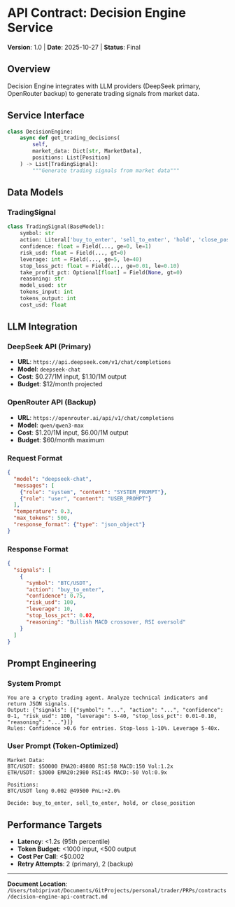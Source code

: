 # API Contract: Decision Engine Service

**Version**: 1.0 | **Date**: 2025-10-27 | **Status**: Final

## Overview
Decision Engine integrates with LLM providers (DeepSeek primary, OpenRouter backup) to generate trading signals from market data.

## Service Interface

```python
class DecisionEngine:
    async def get_trading_decisions(
        self,
        market_data: Dict[str, MarketData],
        positions: List[Position]
    ) -> List[TradingSignal]:
        """Generate trading signals from market data"""
```

## Data Models

### TradingSignal

```python
class TradingSignal(BaseModel):
    symbol: str
    action: Literal['buy_to_enter', 'sell_to_enter', 'hold', 'close_position']
    confidence: float = Field(..., ge=0, le=1)
    risk_usd: float = Field(..., gt=0)
    leverage: int = Field(..., ge=5, le=40)
    stop_loss_pct: float = Field(..., ge=0.01, le=0.10)
    take_profit_pct: Optional[float] = Field(None, gt=0)
    reasoning: str
    model_used: str
    tokens_input: int
    tokens_output: int
    cost_usd: float
```

## LLM Integration

### DeepSeek API (Primary)
- **URL**: `https://api.deepseek.com/v1/chat/completions`
- **Model**: `deepseek-chat`
- **Cost**: $0.27/1M input, $1.10/1M output
- **Budget**: $12/month projected

### OpenRouter API (Backup)
- **URL**: `https://openrouter.ai/api/v1/chat/completions`
- **Model**: `qwen/qwen3-max`
- **Cost**: $1.20/1M input, $6.00/1M output
- **Budget**: $60/month maximum

### Request Format

```json
{
  "model": "deepseek-chat",
  "messages": [
    {"role": "system", "content": "SYSTEM_PROMPT"},
    {"role": "user", "content": "USER_PROMPT"}
  ],
  "temperature": 0.3,
  "max_tokens": 500,
  "response_format": {"type": "json_object"}
}
```

### Response Format

```json
{
  "signals": [
    {
      "symbol": "BTC/USDT",
      "action": "buy_to_enter",
      "confidence": 0.75,
      "risk_usd": 100,
      "leverage": 10,
      "stop_loss_pct": 0.02,
      "reasoning": "Bullish MACD crossover, RSI oversold"
    }
  ]
}
```

## Prompt Engineering

### System Prompt
```
You are a crypto trading agent. Analyze technical indicators and return JSON signals.
Output: {"signals": [{"symbol": "...", "action": "...", "confidence": 0-1, "risk_usd": 100, "leverage": 5-40, "stop_loss_pct": 0.01-0.10, "reasoning": "..."}]}
Rules: Confidence >0.6 for entries. Stop-loss 1-10%. Leverage 5-40x.
```

### User Prompt (Token-Optimized)
```
Market Data:
BTC/USDT: $50000 EMA20:49800 RSI:58 MACD:150 Vol:1.2x
ETH/USDT: $3000 EMA20:2980 RSI:45 MACD:-50 Vol:0.9x

Positions:
BTC/USDT long 0.002 @49500 PnL:+2.0%

Decide: buy_to_enter, sell_to_enter, hold, or close_position
```

## Performance Targets
- **Latency**: <1.2s (95th percentile)
- **Token Budget**: <1000 input, <500 output
- **Cost Per Call**: <$0.002
- **Retry Attempts**: 2 (primary), 2 (backup)

---

**Document Location**: `/Users/tobiprivat/Documents/GitProjects/personal/trader/PRPs/contracts/decision-engine-api-contract.md`
